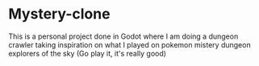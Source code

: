 # Mystery-clone
This is a personal project done in Godot where I am doing a dungeon crawler taking inspiration on what I played on pokemon mistery dungeon explorers of the sky (Go play it, it's really good)

